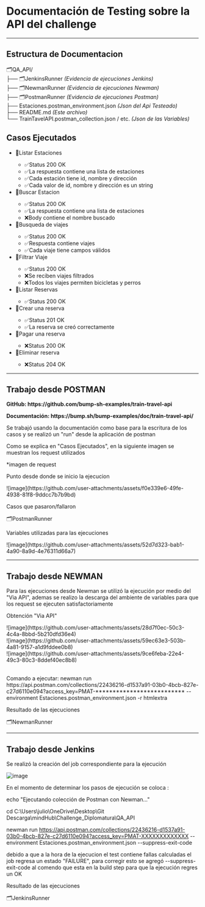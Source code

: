 <h1>Documentación de Testing sobre la API del challenge</h1>
<hr>
<h2>Estructura de Documentacion</h2>

🗂️QA_API/<br>
├── 🗂️JenkinsRunner                                  <i> (Evidencia de ejecuciones Jenkins)</i><br>
├── 🗂️NewmanRunner                                 <i> (Evidencia de ejecuciones Newman)</i><br>
├── 🗂️PostmanRunner                                 <i>(Evidencia de ejecuciones Postman)</i><br>
├── Estaciones.postman_environment.json               <i>(Json del Api Testeado)</i><br>
├── README.md                                         <i>(Este archivo)</i><br>
└── TrainTavelAPI.postman_collection.json / etc.       <i>(Json de las Variables)</i><br>


<h2>Casos Ejecutados</h2>
<ul>
  <li>🧪Listar Estaciones</li>
    <ul>
      <li>✅Status 200 OK</li>
      <li>✅La respuesta contiene una lista de estaciones</li>
      <li>✅Cada estación tiene id, nombre y dirección</li>
      <li>✅Cada valor de id, nombre y dirección es un string</li>
    </ul>
  <li>🧪Buscar Estacion</li>
    <ul>
      <li>✅Status 200 OK</li>
      <li>✅La respuesta contiene una lista de estaciones</li>
      <li>❌Body contiene el nombre buscado</li>
    </ul>
  <li>🧪Busqueda de viajes</li>
    <ul>
      <li>✅Status 200 OK</li>
      <li>✅Respuesta contiene viajes</li>
      <li>✅Cada viaje tiene campos válidos</li>
    </ul>
  <li>🧪Filtrar Viaje</li>
    <ul>
      <li>✅Status 200 OK</li>
      <li>❌Se reciben viajes filtrados</li>
      <li>❌Todos los viajes permiten bicicletas y perros</li>
    </ul>
  <li>🧪Listar Reservas</li>
    <ul>
      <li>✅Status 200 OK</li>
    </ul>
  <li>🧪Crear una reserva</li>
    <ul>
      <li>✅Status 201 OK</li>
      <li>✅La reserva se creó correctamente</li>
    </ul>
  <li>🧪Pagar una reserva</li>
    <ul>
      <li>❌Status 200 OK</li>
    </ul>
  <li>🧪Eliminar reserva</li>
    <ul>
      <li>❌Status 204 OK</li>
    </ul>
</ul>
<hr>
<h2>Trabajo desde POSTMAN</h2>
<p><b>GitHub: https://github.com/bump-sh-examples/train-travel-api</b></p>
<p><b>Documentación: https://bump.sh/bump-examples/doc/train-travel-api/</b></p>
<p>Se trabajó usando la documentación como base para la escritura de los casos y se realizó un "run" desde la aplicación de postman</p>
<p>Como se explica en "Casos Ejecutados", en la siguiente imagen se muestran los request utilizados</p>
*imagen de request
<p>Punto desde donde se inicio la ejecucion</p>
![image](https://github.com/user-attachments/assets/f0e339e6-49fe-4938-81f8-9ddcc7b7b9bd)

<p>Casos que pasaron/fallaron</p>
🗂️PostmanRunner 
<p>Variables utilizadas para las ejecuciones</p>
![image](https://github.com/user-attachments/assets/52d7d323-bab1-4a90-8a9d-4e76311d66a7)
<hr>
<h2>Trabajo desde NEWMAN</h2>
<p>Para las ejecuciones desde Newman se utilizó la ejecución por medio del "Via API", ademas se realizo la descarga del ambiente de variables para que los request se ejecuten satisfactoriamente</p>
<p>Obtención "Via API"</p>
![image](https://github.com/user-attachments/assets/28d7f0ec-50c3-4c4a-8bbd-5b210dfd36e4)<br>
![image](https://github.com/user-attachments/assets/59ec63e3-503b-4a81-9157-a1d9fddee0b8)<br>
![image](https://github.com/user-attachments/assets/9ce6feba-22e4-49c3-80c3-8ddef40ec8b8)<br>
<br>
<p>Comando a ejecutar: newman run https://api.postman.com/collections/22436216-d1537a91-03b0-4bcb-827e-c27d6110e094?access_key=PMAT-************************** --environment Estaciones.postman_environment.json -r htmlextra</p>
<p>Resultado de las ejecuciones</p>
🗂️NewmanRunner 
<hr>
<h2>Trabajo desde Jenkins</h2>
<p>Se realizó la creación del job correspondiente para la ejecución</p>

![image](https://github.com/user-attachments/assets/0748ae3b-b3d3-4a8d-843f-8244270d50f5)

<p>En el momento de determinar los pasos de ejecución se coloca : 

echo "Ejecutando colección de Postman con Newman..."

cd C:\Users\julio\OneDrive\Desktop\Git Descarga\mindHub\Challenge_Diplomatura\QA_API

newman run https://api.postman.com/collections/22436216-d1537a91-03b0-4bcb-827e-c27d6110e094?access_key=PMAT-XXXXXXXXXXXXX --environment Estaciones.postman_environment.json --suppress-exit-code</p>

<p>debido a que a la hora de la ejecucion el test contiene fallas calculadas el job regresa un estado "FAILURE", para corregir esto se agregó --suppress-exit-code al comendo que esta en la build step para que la ejecución regres un OK</p>
<p>Resultado de las ejecuciones</p>
🗂️JenkinsRunner

